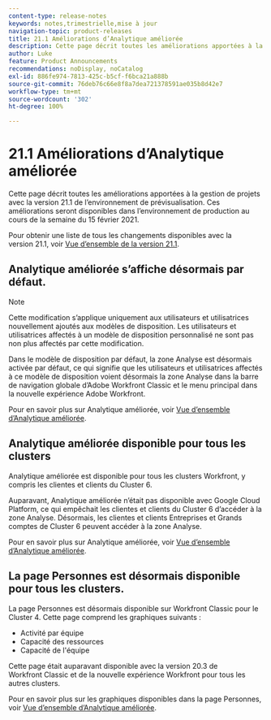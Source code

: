 ```yaml
---
content-type: release-notes
keywords: notes,trimestrielle,mise à jour
navigation-topic: product-releases
title: 21.1 Améliorations d’Analytique améliorée
description: Cette page décrit toutes les améliorations apportées à la gestion de projets avec la version 21.1 de l’environnement de prévisualisation. Ces améliorations seront disponibles dans l’environnement de production au cours de la semaine du 15 février 2021.
author: Luke
feature: Product Announcements
recommendations: noDisplay, noCatalog
exl-id: 886fe974-7813-425c-b5cf-f6bca21a888b
source-git-commit: 76deb76c66e8f8a7dea721378591ae035b8d42e7
workflow-type: tm+mt
source-wordcount: '302'
ht-degree: 100%

---
```


# 21.1 Améliorations d’Analytique améliorée

Cette page décrit toutes les améliorations apportées à la gestion de projets avec la version 21.1 de l’environnement de prévisualisation. Ces améliorations seront disponibles dans l’environnement de production au cours de la semaine du 15 février 2021.

Pour obtenir une liste de tous les changements disponibles avec la version 21.1, voir [Vue d’ensemble de la version 21.1](../../../product-announcements/product-releases/21.1-release-activity/21-1-release-overview.md).

## Analytique améliorée s’affiche désormais par défaut.

>[!NOTE]
>
>Cette modification s’applique uniquement aux utilisateurs et utilisatrices nouvellement ajoutés aux modèles de disposition. Les utilisateurs et utilisatrices affectés à un modèle de disposition personnalisé ne sont pas non plus affectés par cette modification.

Dans le modèle de disposition par défaut, la zone Analyse est désormais activée par défaut, ce qui signifie que les utilisateurs et utilisatrices affectés à ce modèle de disposition voient désormais la zone Analyse dans la barre de navigation globale d’Adobe Workfront Classic et le menu principal dans la nouvelle expérience Adobe Workfront.

Pour en savoir plus sur Analytique améliorée, voir [Vue d’ensemble d’Analytique améliorée](../../../enhanced-analytics/enhanced-analytics-overview.md).

## Analytique améliorée disponible pour tous les clusters

Analytique améliorée est disponible pour tous les clusters Workfront, y compris les clientes et clients du Cluster 6.

Auparavant, Analytique améliorée n’était pas disponible avec Google Cloud Platform, ce qui empêchait les clientes et clients du Cluster 6 d’accéder à la zone Analyse. Désormais, les clientes et clients Entreprises et Grands comptes de Cluster 6 peuvent accéder à la zone Analyse.

Pour en savoir plus sur Analytique améliorée, voir [Vue d’ensemble d’Analytique améliorée](../../../enhanced-analytics/enhanced-analytics-overview.md).

## La page Personnes est désormais disponible pour tous les clusters.

La page Personnes est désormais disponible sur Workfront Classic pour le Cluster 4. Cette page comprend les graphiques suivants :

* Activité par équipe
* Capacité des ressources
* Capacité de l&#39;équipe

Cette page était auparavant disponible avec la version 20.3 de Workfront Classic et de la nouvelle expérience Workfront pour tous les autres clusters.

Pour en savoir plus sur les graphiques disponibles dans la page Personnes, voir [Vue d’ensemble d’Analytique améliorée](../../../enhanced-analytics/enhanced-analytics-overview.md).
